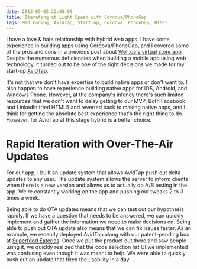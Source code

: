 ```yaml
---
date: 2013-05-02 22:05:09
title: Iterating at Light Speed with Cordova/PhoneGap
tags: Mad Coding, AvidTap, Start-up, Cordova, PhoneGap, HTML5
---
```

I have a love & hate relationship with hybrid web apps. I have some experience
in building apps using Cordova/PhoneGap, and I covered some of the pros and cons
in a previous post about [Well.ca's virtual store app][1]. Despite the numerous
deficiencies when building a mobile app using web technology, it turned out to
be one of the right decisions we made for my start-up [AvidTap][2].

It's not that we don't have expertise to build native apps or don't want to. I
also happen to have experience building native apps for iOS, Android, and
Windows Phone. However, at the company's infancy there's such limited resources
that we don't want to delay getting to our MVP. Both Facebook and LinkedIn tried
HTML5 and reverted back to making native apps, and I think for getting the
absolute best experience that's the right thing to do. However, for AvidTap at
this stage hybrid is a better choice.


# Rapid Iteration with Over-The-Air Updates

For our app, I built an update system that allows AvidTap push out delta
updates to any user. The update system allows the server to inform clients when
there is a new version and allows us to actually do A/B testing in the app.
We're constantly working on the app and pushing out tweaks 2 to 3 times a week.

Being able to do OTA updates means that we can test out our hypothesis rapidly.
If we have a question that needs to be answered, we can quickly implement and
gather the information we need to make decisions on. Being able to push out OTA
update also means that we can fix issues faster. As an example, we recently
deployed AvidTap along with our patent-pending box at [Superfood Eateries][3].
Once we put the product out there and saw people using it, we quickly realized
that the code selection list UI we implemented was confusing even though it was
meant to help. We were able to quickly push out an update that fixed the
usability in a day.

  [1]: /2012/04/13/well-ca-virtual-store/
  [2]: http://avidtap.com
  [3]: http://www.superfoodeateries.com
